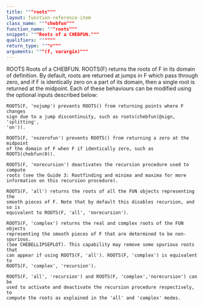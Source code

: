 ```yaml
---
title: """roots"""
layout: function-reference-item
class_name: """chebfun"""
function_name: """roots"""
snippet: """Roots of a CHEBFUN."""
qualifiers: """"""
return_type: """r"""
arguments: """(f, varargin)"""
---
```


 ROOTS   Roots of a CHEBFUN.
    ROOTS(F) returns the roots of F in its domain of definition. By default,
    roots are returned at jumps in F which pass through zero, and if F is
    identically zero on a part of its domain, then a single root is returned at
    the midpoint. Each of these behaviours can be modified using the optional
    inputs described below:
 
    ROOTS(F, 'nojump') prevents ROOTS() from returning points where F changes
    sign due to a jump discontinuity, such as roots(chebfun(@sign, 'splitting',
    'on')).
 
    ROOTS(F, 'nozerofun') prevents ROOTS() from returning a zero at the midpoint
    of the domain of F when F if identically zero, such as ROOTS(chebfun(0)).
  
    ROOTS(F, 'norecursion') deactivates the recursion procedure used to compute
    roots (see the Guide 3: Rootfinding and minima and maxima for more
    information on this recursion procedure).
 
    ROOTS(F, 'all') returns the roots of all the FUN objects representing the
    smooth pieces of F. Note that by default this disables recursion, and so is
    equivalent to ROOTS(F, 'all', 'norecursion').
 
    ROOTS(F, 'complex') returns the real and complex roots of the FUN objects
    representing the smooth pieces of F that are determined to be non-spurious.
    (See CHEBELLIPSEPLOT). This capability may remove some spurious roots that
    can appear if using ROOTS(F, 'all'). ROOTS(F, 'complex') is equivalent to
    ROOTS(F, 'complex', 'recursion').
 
    ROOTS(F, 'all', 'recursion') and ROOTS(F, 'complex','norecursion') can be
    used to activate and deactivate the recursion procedure respectively, to
    compute the roots as explained in the 'all' and 'complex' modes.
